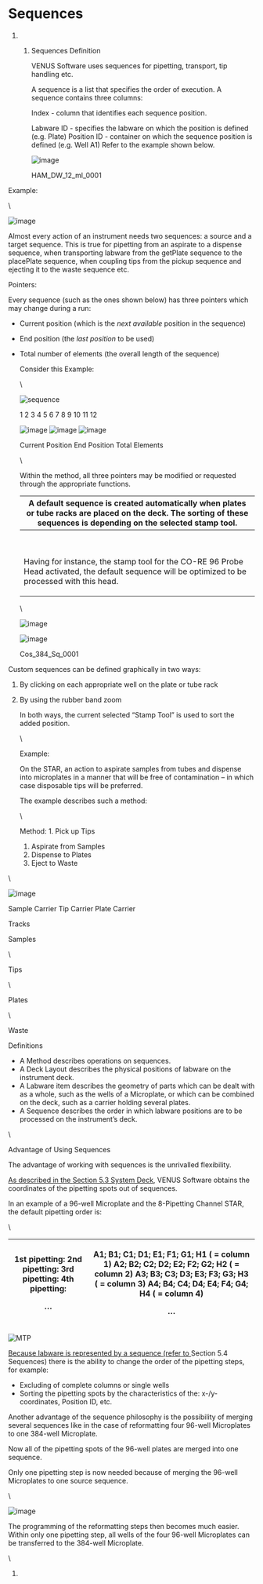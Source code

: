 # Sequences

1.
   1.  Sequences Definition

       VENUS Software uses sequences for pipetting, transport, tip handling etc.

       A sequence is a list that specifies the order of execution. A sequence contains three columns:

       Index - column that identifies each sequence position.

       Labware ID - specifies the labware on which the position is defined (e.g. Plate) Position ID - container on which the sequence position is defined (e.g. Well A1) Refer to the example shown below.

       ![image](../../.gitbook/assets/Image\_336.gif)

       HAM\_DW\_12\_ml\_0001

Example:

\


![image](../../.gitbook/assets/Image\_337.gif)

Almost every action of an instrument needs two sequences: a source and a target sequence. This is true for pipetting from an aspirate to a dispense sequence, when transporting labware from the getPlate sequence to the placePlate sequence, when coupling tips from the pickup sequence and ejecting it to the waste sequence etc.

Pointers:

Every sequence (such as the ones shown below) has three pointers which may change during a run:

* Current position (which is the _next available_ position in the sequence)
* End position (the _last position_ to be used)
*   Total number of elements (the overall length of the sequence)

    Consider this Example:

    \


    ![sequence](../../.gitbook/assets/Image\_338.gif)

    1 2 3 4 5 6 7 8 9 10 11 12

    ![image](../../.gitbook/assets/Image\_339.png) ![image](../../.gitbook/assets/Image\_340.png) ![image](../../.gitbook/assets/Image\_341.png)

    Current Position End Position Total Elements

    \


    Within the method, all three pointers may be modified or requested through the appropriate functions.

    | A default sequence is created automatically when plates or tube racks are placed on the deck. The sorting of these sequences is depending on the selected stamp tool. |
    | --------------------------------------------------------------------------------------------------------------------------------------------------------------------- |
    | <p><br></p><p>Having for instance, the stamp tool for the CO-RE 96 Probe Head activated, the default sequence will be optimized to be processed with this head.</p>   |

    \


    ![image](../../.gitbook/assets/Image\_342.jpg)

    ![image](../../.gitbook/assets/Image\_343.png)

    Cos\_384\_Sq\_0001

Custom sequences can be defined graphically in two ways:

1. By clicking on each appropriate well on the plate or tube rack
2.  By using the rubber band zoom

    In both ways, the current selected “Stamp Tool” is used to sort the added position.

    \


    Example:

    On the STAR, an action to aspirate samples from tubes and dispense into microplates in a manner that will be free of contamination – in which case disposable tips will be preferred.

    The example describes such a method:

    \


    Method: 1. Pick up Tips

    1. Aspirate from Samples
    2. Dispense to Plates
    3. Eject to Waste

\


![image](../../.gitbook/assets/Image\_344.png)

Sample Carrier Tip Carrier Plate Carrier

Tracks

Samples

\


Tips

\


Plates

\


Waste

Definitions

* A Method describes operations on sequences.
* A Deck Layout describes the physical positions of labware on the instrument deck.
* A Labware item describes the geometry of parts which can be dealt with as a whole, such as the wells of a Microplate, or which can be combined on the deck, such as a carrier holding several plates.
* A Sequence describes the order in which labware positions are to be processed on the instrument’s deck.

\


Advantage of Using Sequences

The advantage of working with sequences is the unrivalled flexibility.

[As described in the ](Sequences.md#bookmark128)[Section 5.3 System Deck](Sequences.md#bookmark128), VENUS Software obtains the coordinates of the pipetting spots out of sequences.

In an example of a 96-well Microplate and the 8-Pipetting Channel STAR, the default pipetting order is:

\


| <p>1st pipetting: 2nd pipetting: 3rd pipetting: 4th pipetting:</p><p>…</p> | <p>A1; B1; C1; D1; E1; F1; G1; H1 ( = column 1) A2; B2; C2; D2; E2; F2; G2; H2 ( = column 2) A3; B3; C3; D3; E3; F3; G3; H3 ( = column 3) A4; B4; C4; D4; E4; F4; G4; H4 ( = column 4)</p><p>…</p> |
| -------------------------------------------------------------------------- | -------------------------------------------------------------------------------------------------------------------------------------------------------------------------------------------------- |

![MTP](../../.gitbook/assets/Image\_345.jpg)

[Because labware is represented by a sequence (refer to ](Sequences.md#bookmark129)Section 5.4 Sequences) there is the ability to change the order of the pipetting steps, for example:

* Excluding of complete columns or single wells
* Sorting the pipetting spots by the characteristics of the: x-/y- coordinates, Position ID, etc.

Another advantage of the sequence philosophy is the possibility of merging several sequences like in the case of reformatting four 96-well Microplates to one 384-well Microplate.

Now all of the pipetting spots of the 96-well plates are merged into one sequence.

Only one pipetting step is now needed because of merging the 96-well Microplates to one source sequence.

\


![image](../../.gitbook/assets/Image\_346.jpg)

The programming of the reformatting steps then becomes much easier. Within only one pipetting step, all wells of the four 96-well Microplates can be transferred to the 384-well Microplate.

\


1.

